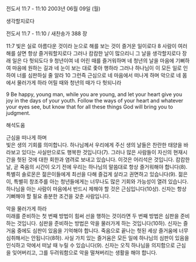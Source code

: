 전도서 11:7 - 11:10 
2003년 06월 09일 (월)

생각할지로다



전도서 11:7 - 11:10 / 새찬송가 388 장


11:7 빛은 실로 아름다운 것이라 눈으로 해를 보는 것이 즐거운 일이로다 
8 사람이 여러 해를 살면 항상 즐거워할지로다 그러나 캄캄한 날이 많으리니 그 날을 생각할지로다 장래 일은 다 헛되도다 
9 청년이여 네 어린 때를 즐거워하며 네 청년의 날을 마음에 기뻐하여 마음에 원하는 길과 네 눈이 보는 대로 좇아 행하라 그러나 하나님이 이 모든 일로 인하여 너를 심판하실 줄 알라 
10 그런즉 근심으로 네 마음에서 떠나게 하며 악으로 네 몸에서 물러가게 하라 어릴 때와 청년의 때가 다 헛되니라

9 Be happy, young man, while you are young, and let your heart give you joy in the days of your youth. Follow the ways of your heart and whatever your eyes see, but know that for all these things God will bring you to judgment.

해석도움





근심을 떠나게 하며  
빛은 생의 기회를 의미합니다. 하나님께서 우리에게 주신 생의 날들은 찬란한 태양을 바라보고 있다는 사실만으로도 행복한 것입니다(7). 그러나 많은 사람들이 자신의 현재시간을 헛된 것에 대한 회한과 염려로 보내고 있습니다. 이것은 어리석은 것입니다. 캄캄한 날, 곧 죽음의 시간이 오기 전에 우리는 하나님의 말씀대로 항상 즐거워해야 합니다(8). 특별히 솔로몬은 젊은이들에게 최선을 다해 즐겁게 살라고 권면하고 있습니다(9). 젊은이, 특별히 창조주를 아는 청년들에게는 너무나도 많은 기회와 가능성이 열려 있습니다. 하나님을 아는 사람이 마음에서 반드시 제해야 할 것은 근심입니다(10상). 신자는 항상 기뻐해야 할 필요 충분한 조건을 갖춘 사람입니다. 

악을 물러가게 하라  
미래를 준비하는 첫 번째 방법이 힘써 선을 행하는 것이라면 두 번째 방법은 심판을 준비하는 것입니다. 심판을 준비하는 방법은 악을 물러가게 하는 것입니다(10하). 신자는 즐거움 중에도 심판이 있음을 기억해야 합니다. 죽음으로 끝나는 헛된 세상 즐거움에 너무 심취해서는 안됩니다(8하). 사실 가치 있는 즐거움은 모든 일에 하나님의 심판이 있음을 인식하고 악에서 떠날 때 누릴 수 있습니다(9). 신자는 오직 하나님을 의지함으로 근심을 잊어버리고, 그를 두려워함으로 악을 떨쳐버리는 생활을 해야 합니다.
